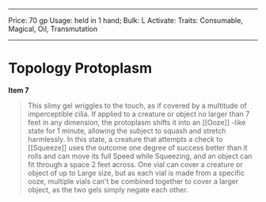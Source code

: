 
---
Price: 70 gp
Usage: held in 1 hand;
Bulk: L
Activate: 
Traits: Consumable, Magical, Oil, Transmutation

---

# Topology Protoplasm

**Item 7**

> This slimy gel wriggles to the touch, as if covered by a multitude of imperceptible cilia. If applied to a creature or object no larger than 7 feet in any dimension, the protoplasm shifts it into an [[Ooze]] -like state for 1 minute, allowing the subject to squash and stretch harmlessly. In this state, a creature that attempts a check to [[Squeeze]] uses the outcome one degree of success better than it rolls and can move its full Speed while Squeezing, and an object can fit through a space 2 feet across. One vial can cover a creature or object of up to Large size, but as each vial is made from a specific ooze, multiple vials can't be combined together to cover a larger object, as the two gels simply negate each other.
